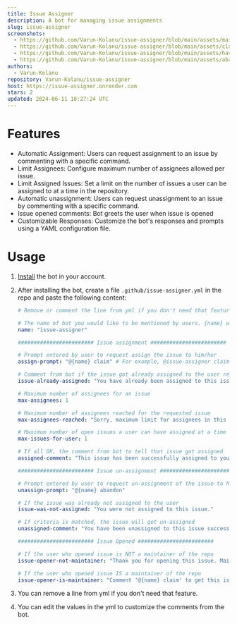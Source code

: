```yaml
---
title: Issue Assigner
description: A bot for managing issue assignments
slug: issue-assigner
screenshots:
  - https://github.com/Varun-Kolanu/issue-assigner/blob/main/assets/maintainer-opened-issue.jpg?raw=true
  - https://github.com/Varun-Kolanu/issue-assigner/blob/main/assets/claim-issue.jpg?raw=true
  - https://github.com/Varun-Kolanu/issue-assigner/blob/main/assets/have-existing-issues.jpg?raw=true
  - https://github.com/Varun-Kolanu/issue-assigner/blob/main/assets/abandon-issue.jpg?raw=true
authors:
  - Varun-Kolanu
repository: Varun-Kolanu/issue-assigner
host: https://issue-assigner.onrender.com
stars: 2
updated: 2024-06-11 18:27:24 UTC
---
```


# Features

- Automatic Assignment: Users can request assignment to an issue by commenting with a specific command.
- Limit Assignees: Configure maximum number of assignees allowed per issue.
- Limit Assigned Issues: Set a limit on the number of issues a user can be assigned to at a time in the repository.
- Automatic unassignment: Users can request unassignment to an issue by commenting with a specific command.
- Issue opened comments: Bot greets the user when issue is opened
- Customizable Responses: Customize the bot's responses and prompts using a YAML configuration file.

# Usage

1. [Install](https://github.com/apps/issue-assigner) the bot in your account.
2. After installing the bot, create a file `.github/issue-assigner.yml` in the repo and paste the following content:

   ```yml
   # Remove or comment the line from yml if you don't need that feature

   # The name of bot you would like to be mentioned by users. {name} will be replaced by the below name
   name: "issue-assigner"

   ######################## Issue assignment ########################

   # Prompt entered by user to request assign the issue to him/her
   assign-prompt: "@{name} claim" # For example, @issue-assigner claim

   # Comment from bot if the issue got already assigned to the user requesting
   issue-already-assigned: "You have already been assigned to this issue."

   # Maximum number of assignees for an issue
   max-assignees: 1

   # Maximum number of assignees reached for the requested issue
   max-assignees-reached: "Sorry, maximum limit for assignees in this issue has reached. Please check other issues or contact a maintainer."

   # Maximum number of open issues a user can have assigned at a time in the repo
   max-issues-for-user: 1

   # If all OK, the comment from bot to tell that issue got assigned
   assigned-comment: "This issue has been successfully assigned to you! 🚀"

   ######################## Issue un-assignment ########################

   # Prompt entered by user to request un-assignment of the issue to him/her
   unassign-prompt: "@{name} abandon"

   # If the issue was already not assigned to the user
   issue-was-not-assigned: "You were not assigned to this issue."

   # If criteria is matched, the issue will get un-assigned
   unassigned-comment: "You have been unassigned to this issue successfully."

   ######################## Issue Opened ########################

   # If the user who opened issue is NOT a maintainer of the repo
   issue-opener-not-maintainer: "Thank you for opening this issue. Maintainers will check and approve if seems to be useful."

   # If the user who opened issue IS a maintainer of the repo
   issue-opener-is-maintainer: "Comment '@{name} claim' to get this issue assigned or '@{name} abandon' to get this issue unassigned."
   ```

3. You can remove a line from yml if you don't need that feature.
4. You can edit the values in the yml to customize the comments from the bot.